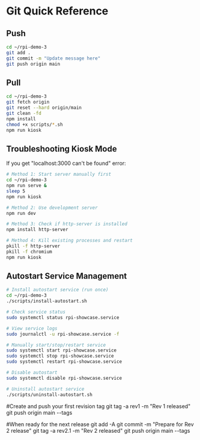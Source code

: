 # Git Quick Reference

## Push
```bash
cd ~/rpi-demo-3
git add .
git commit -m "Update message here"
git push origin main
```

## Pull 
```bash
cd ~/rpi-demo-3
git fetch origin
git reset --hard origin/main
git clean -fd
npm install
chmod +x scripts/*.sh
npm run kiosk
```

## Troubleshooting Kiosk Mode
If you get "localhost:3000 can't be found" error:

```bash
# Method 1: Start server manually first
cd ~/rpi-demo-3
npm run serve &
sleep 5
npm run kiosk

# Method 2: Use development server
npm run dev

# Method 3: Check if http-server is installed
npm install http-server

# Method 4: Kill existing processes and restart
pkill -f http-server
pkill -f chromium
npm run kiosk
```

## Autostart Service Management
```bash
# Install autostart service (run once)
cd ~/rpi-demo-3
./scripts/install-autostart.sh

# Check service status
sudo systemctl status rpi-showcase.service

# View service logs
sudo journalctl -u rpi-showcase.service -f

# Manually start/stop/restart service
sudo systemctl start rpi-showcase.service
sudo systemctl stop rpi-showcase.service
sudo systemctl restart rpi-showcase.service

# Disable autostart
sudo systemctl disable rpi-showcase.service

# Uninstall autostart service
./scripts/uninstall-autostart.sh
```


#Create and push your first revision tag
git tag -a rev1 -m "Rev 1 released"
git push origin main --tags

#When ready for the next release
git add -A
git commit -m "Prepare for Rev 2 release"
git tag -a rev2.1 -m "Rev 2 released"
git push origin main --tags